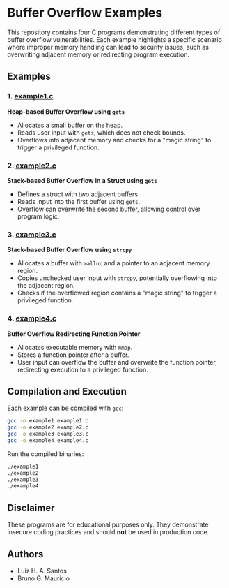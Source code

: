 # Buffer Overflow Examples

This repository contains four C programs demonstrating different types of buffer overflow vulnerabilities. Each example highlights a specific scenario where improper memory handling can lead to security issues, such as overwriting adjacent memory or redirecting program execution.

## Examples

### 1. [example1.c](example1.c)
**Heap-based Buffer Overflow using `gets`**

- Allocates a small buffer on the heap.
- Reads user input with `gets`, which does not check bounds.
- Overflows into adjacent memory and checks for a "magic string" to trigger a privileged function.

### 2. [example2.c](example2.c)
**Stack-based Buffer Overflow in a Struct using `gets`**

- Defines a struct with two adjacent buffers.
- Reads input into the first buffer using `gets`.
- Overflow can overwrite the second buffer, allowing control over program logic.

### 3. [example3.c](example3.c)
**Stack-based Buffer Overflow using `strcpy`**

- Allocates a buffer with `malloc` and a pointer to an adjacent memory region.
- Copies unchecked user input with `strcpy`, potentially overflowing into the adjacent region.
- Checks if the overflowed region contains a "magic string" to trigger a privileged function.

### 4. [example4.c](example4.c)
**Buffer Overflow Redirecting Function Pointer**

- Allocates executable memory with `mmap`.
- Stores a function pointer after a buffer.
- User input can overflow the buffer and overwrite the function pointer, redirecting execution to a privileged function.

## Compilation and Execution

Each example can be compiled with `gcc`:

```sh
gcc -o example1 example1.c
gcc -o example2 example2.c
gcc -o example3 example3.c
gcc -o example4 example4.c
```

Run the compiled binaries:

```sh
./example1
./example2
./example3
./example4
```

## Disclaimer

These programs are for educational purposes only. They demonstrate insecure coding practices and should **not** be used in production code.

## Authors

- Luiz H. A. Santos
- Bruno G. Mauricio
